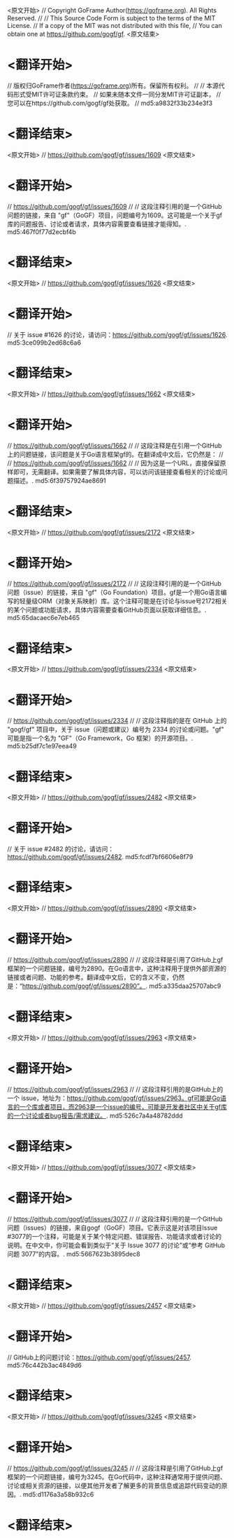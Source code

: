 
<原文开始>
// Copyright GoFrame Author(https://goframe.org). All Rights Reserved.
//
// This Source Code Form is subject to the terms of the MIT License.
// If a copy of the MIT was not distributed with this file,
// You can obtain one at https://github.com/gogf/gf.
<原文结束>

# <翻译开始>
// 版权归GoFrame作者(https://goframe.org)所有。保留所有权利。
//
// 本源代码形式受MIT许可证条款约束。
// 如果未随本文件一同分发MIT许可证副本，
// 您可以在https://github.com/gogf/gf处获取。
// md5:a9832f33b234e3f3
# <翻译结束>


<原文开始>
// https://github.com/gogf/gf/issues/1609
<原文结束>

# <翻译开始>
// https://github.com/gogf/gf/issues/1609
// 
// 这段注释引用的是一个GitHub问题的链接，来自 "gf"（GoGF）项目，问题编号为1609。这可能是一个关于gf库的问题报告、讨论或者请求，具体内容需要查看链接才能得知。. md5:467f0f77d2ecbf4b
# <翻译结束>


<原文开始>
// https://github.com/gogf/gf/issues/1626
<原文结束>

# <翻译开始>
// 关于 issue #1626 的讨论，请访问：https://github.com/gogf/gf/issues/1626. md5:3ce099b2ed68c6a6
# <翻译结束>


<原文开始>
// https://github.com/gogf/gf/issues/1662
<原文结束>

# <翻译开始>
// https://github.com/gogf/gf/issues/1662
// 
// 这段注释是在引用一个GitHub上的问题链接，该问题是关于Go语言框架gf的。在翻译成中文后，它仍然是：
// 
// https://github.com/gogf/gf/issues/1662
// 
// 因为这是一个URL，直接保留原样即可，无需翻译。如果需要了解具体内容，可以访问该链接查看相关的讨论或问题描述。. md5:6f39757924ae8691
# <翻译结束>


<原文开始>
// https://github.com/gogf/gf/issues/2172
<原文结束>

# <翻译开始>
// https://github.com/gogf/gf/issues/2172
// 
// 这段注释引用的是一个GitHub问题（issue）的链接，来自 "gf"（Go Foundation）项目。gf是一个用Go语言编写的轻量级ORM（对象关系映射）库。这个注释可能是在讨论与issue号2172相关的某个问题或功能请求，具体内容需要查看GitHub页面以获取详细信息。. md5:65dacaec6e7eb465
# <翻译结束>


<原文开始>
// https://github.com/gogf/gf/issues/2334
<原文结束>

# <翻译开始>
// https://github.com/gogf/gf/issues/2334
// 
// 这段注释指的是在 GitHub 上的 "gogf/gf" 项目中，关于 issue（问题或建议）编号为 2334 的讨论或问题。"gf" 可能是指一个名为 "GF"（Go Framework，Go 框架）的开源项目。. md5:b25df7c1e97eea49
# <翻译结束>


<原文开始>
// https://github.com/gogf/gf/issues/2482
<原文结束>

# <翻译开始>
// 关于 issue #2482 的讨论，请访问：https://github.com/gogf/gf/issues/2482. md5:fcdf7bf6606e8f79
# <翻译结束>


<原文开始>
// https://github.com/gogf/gf/issues/2890
<原文结束>

# <翻译开始>
// https://github.com/gogf/gf/issues/2890
// 
// 这段注释是引用了GitHub上gf框架的一个问题链接，编号为2890。在Go语言中，这种注释用于提供外部资源的链接或者问题、功能的参考。翻译成中文后，它的含义不变，仍然是：“https://github.com/gogf/gf/issues/2890”。. md5:a335daa25707abc9
# <翻译结束>


<原文开始>
// https://github.com/gogf/gf/issues/2963
<原文结束>

# <翻译开始>
// https://github.com/gogf/gf/issues/2963
// 
// 这段注释引用的是GitHub上的一个 issue，地址为：https://github.com/gogf/gf/issues/2963。gf可能是Go语言的一个库或者项目，而2963是一个issue的编号，可能是开发者社区中关于gf库的一个讨论或者bug报告/需求建议。. md5:526c7a4a48782ddd
# <翻译结束>


<原文开始>
// https://github.com/gogf/gf/issues/3077
<原文结束>

# <翻译开始>
// https://github.com/gogf/gf/issues/3077
// 
// 这段注释引用的是一个GitHub问题（issues）的链接，来自gogf（GoGF）项目。它表示这是对该项目Issue #3077的一个注释，可能是关于某个特定问题、错误报告、功能请求或者讨论的说明。在中文中，你可能会看到类似于“关于 Issue 3077 的讨论”或“参考 GitHub 问题 3077”的内容。. md5:5667623b3895dec8
# <翻译结束>


<原文开始>
// https://github.com/gogf/gf/issues/2457
<原文结束>

# <翻译开始>
// GitHub上的问题讨论：https://github.com/gogf/gf/issues/2457. md5:76c442b3ac4849d6
# <翻译结束>


<原文开始>
// https://github.com/gogf/gf/issues/3245
<原文结束>

# <翻译开始>
// https://github.com/gogf/gf/issues/3245
// 
// 这段注释是引用了GitHub上gf框架的一个问题链接，编号为3245。在Go代码中，这种注释通常用于提供问题、讨论或相关资源的链接，以便其他开发者了解更多的背景信息或追踪代码变动的原因。. md5:d1176a3a58b932c6
# <翻译结束>

